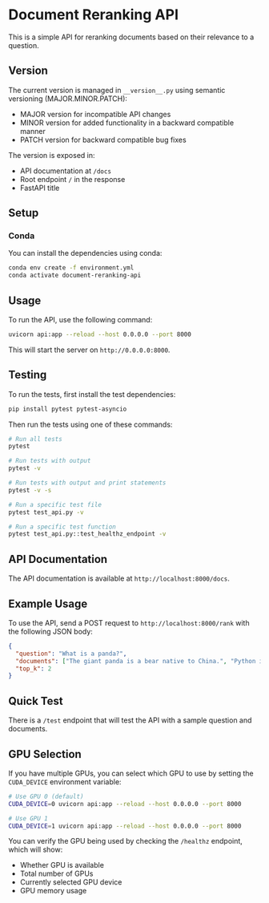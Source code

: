# Document Reranking API

This is a simple API for reranking documents based on their relevance to a question.

## Version

The current version is managed in `__version__.py` using semantic versioning (MAJOR.MINOR.PATCH):
- MAJOR version for incompatible API changes
- MINOR version for added functionality in a backward compatible manner
- PATCH version for backward compatible bug fixes

The version is exposed in:
- API documentation at `/docs`
- Root endpoint `/` in the response
- FastAPI title

## Setup

### Conda

You can install the dependencies using conda:

```bash
conda env create -f environment.yml
conda activate document-reranking-api
```

## Usage

To run the API, use the following command:

```bash
uvicorn api:app --reload --host 0.0.0.0 --port 8000
```

This will start the server on `http://0.0.0.0:8000`.

## Testing

To run the tests, first install the test dependencies:

```bash
pip install pytest pytest-asyncio
```

Then run the tests using one of these commands:

```bash
# Run all tests
pytest

# Run tests with output
pytest -v

# Run tests with output and print statements
pytest -v -s

# Run a specific test file
pytest test_api.py -v

# Run a specific test function
pytest test_api.py::test_healthz_endpoint -v
```

## API Documentation

The API documentation is available at `http://localhost:8000/docs`.

## Example Usage

To use the API, send a POST request to `http://localhost:8000/rank` with the following JSON body:

```json
{
  "question": "What is a panda?",
  "documents": ["The giant panda is a bear native to China.", "Python is a programming language.", "Pandas eat bamboo as their main food source."],
  "top_k": 2
}
```

## Quick Test

There is a `/test` endpoint that will test the API with a sample question and documents.

## GPU Selection

If you have multiple GPUs, you can select which GPU to use by setting the `CUDA_DEVICE` environment variable:

```bash
# Use GPU 0 (default)
CUDA_DEVICE=0 uvicorn api:app --reload --host 0.0.0.0 --port 8000

# Use GPU 1
CUDA_DEVICE=1 uvicorn api:app --reload --host 0.0.0.0 --port 8000
```

You can verify the GPU being used by checking the `/healthz` endpoint, which will show:
- Whether GPU is available
- Total number of GPUs
- Currently selected GPU device
- GPU memory usage